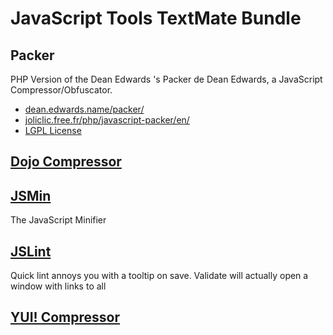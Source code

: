 JavaScript Tools TextMate Bundle
===

Packer
---
PHP Version of the Dean Edwards 's Packer de Dean Edwards, a JavaScript Compressor/Obfuscator.

* [dean.edwards.name/packer/](http://dean.edwards.name/packer/)
* [joliclic.free.fr/php/javascript-packer/en/ ](http://joliclic.free.fr/php/javascript-packer/en/)
* [LGPL License](http://creativecommons.org/licenses/LGPL/2.1/)

[Dojo Compressor](http://dojotoolkit.org/docs/compressor_system.html)
---

[JSMin](http://www.crockford.com/javascript/jsmin.html)
---
The JavaScript Minifier

[JSLint](http://www.jslint.com/)
---

Quick lint annoys you with a tooltip on save.
Validate will actually open a window with links to all

[YUI! Compressor](http://developer.yahoo.com/yui/compressor/)
---